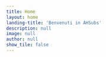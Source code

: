 ```yaml
---
title: Home
layout: home
landing-title: 'Benvenuti in AHSubs'
description: null
image: null
author: null
show_tile: false
---
```


